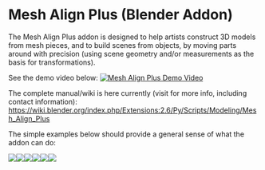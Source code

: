 # Mesh Align Plus (Blender Addon)
The Mesh Align Plus addon is designed to help artists construct 3D models from mesh pieces, and to build scenes from objects, by moving parts around with precision (using scene geometry and/or measurements as the basis for transformations).

See the demo video below:
[![Mesh Align Plus Demo Video](https://wiki.blender.org/uploads/f/f8/Vid_v2_thumbnail_github.png)](https://www.youtube.com/watch?v=ebEkfAQ4OOk)

The complete manual/wiki is here currently (visit for more info, including contact information): https://wiki.blender.org/index.php/Extensions:2.6/Py/Scripts/Modeling/Mesh_Align_Plus

The simple examples below should provide a general sense of what the addon can do:

<div>
<div style="float:left"><img stlye="width:80px" src="http://wiki.blender.org/uploads/3/35/Axis_rotate_anim.gif"></div>
<div style="float:left"><img stlye="width:80px" src="http://wiki.blender.org/uploads/8/85/Mk_coplanar_anim.gif"></div>
<div style="float:left"><img stlye="width:80px" src="http://wiki.blender.org/uploads/2/23/Mk_collinear_anim.gif"></div>
<div style="float:left"><img stlye="width:80px" src="http://wiki.blender.org/uploads/e/e4/Point_match_anim.gif"></div>
<div style="float:left"><img stlye="width:80px" src="http://wiki.blender.org/uploads/d/d1/Vector_slide_anim.gif"></div>
<div style="float:left"><img stlye="width:80px" src="http://wiki.blender.org/uploads/b/bb/Scale_match_anim.gif"></div>
</div>
